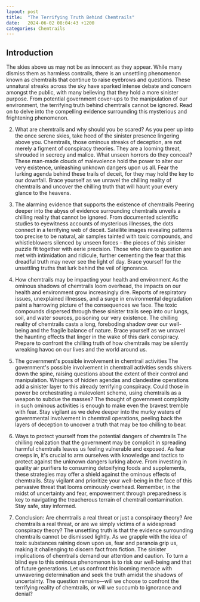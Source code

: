 ```yaml
---
layout: post
title:  "The Terrifying Truth Behind Chemtrails"
date:   2024-06-02 08:04:43 +1200
categories: Chemtrails
---
```


## Introduction
The skies above us may not be as innocent as they appear. While many dismiss them as harmless contrails, there is an unsettling phenomenon known as chemtrails that continue to raise eyebrows and questions. These unnatural streaks across the sky have sparked intense debate and concern amongst the public, with many believing that they hold a more sinister purpose. From potential government cover-ups to the manipulation of our environment, the terrifying truth behind chemtrails cannot be ignored. Read on to delve into the compelling evidence surrounding this mysterious and frightening phenomenon.



2. What are chemtrails and why should you be scared?
As you peer up into the once serene skies, take heed of the sinister presence lingering above you. Chemtrails, those ominous streaks of deception, are not merely a figment of conspiracy theories. They are a looming threat, shrouded in secrecy and malice. What unseen horrors do they conceal? These man-made clouds of malevolence hold the power to alter our very existence, unleashing unknown dangers upon us all. Fear the lurking agenda behind these trails of deceit, for they may hold the key to our downfall. Brace yourself as we unravel the chilling reality of chemtrails and uncover the chilling truth that will haunt your every glance to the heavens.



3. The alarming evidence that supports the existence of chemtrails
Peering deeper into the abyss of evidence surrounding chemtrails unveils a chilling reality that cannot be ignored. From documented scientific studies to eyewitness accounts of mysterious illnesses, the dots connect in a terrifying web of deceit. Satellite images revealing patterns too precise to be natural, air samples tainted with toxic compounds, and whistleblowers silenced by unseen forces - the pieces of this sinister puzzle fit together with eerie precision. Those who dare to question are met with intimidation and ridicule, further cementing the fear that this dreadful truth may never see the light of day. Brace yourself for the unsettling truths that lurk behind the veil of ignorance.



4. How chemtrails may be impacting your health and environment
As the ominous shadows of chemtrails loom overhead, the impacts on our health and environment grow increasingly dire. Reports of respiratory issues, unexplained illnesses, and a surge in environmental degradation paint a harrowing picture of the consequences we face. The toxic compounds dispersed through these sinister trails seep into our lungs, soil, and water sources, poisoning our very existence. The chilling reality of chemtrails casts a long, foreboding shadow over our well-being and the fragile balance of nature. Brace yourself as we unravel the haunting effects that linger in the wake of this dark conspiracy. Prepare to confront the chilling truth of how chemtrails may be silently wreaking havoc on our lives and the world around us.



5. The government's possible involvement in chemtrail activities
The government's possible involvement in chemtrail activities sends shivers down the spine, raising questions about the extent of their control and manipulation. Whispers of hidden agendas and clandestine operations add a sinister layer to this already terrifying conspiracy. Could those in power be orchestrating a malevolent scheme, using chemtrails as a weapon to subdue the masses? The thought of government complicity in such ominous activities is enough to make even the bravest tremble with fear. Stay vigilant as we delve deeper into the murky waters of governmental involvement in chemtrail operations, peeling back the layers of deception to uncover a truth that may be too chilling to bear.



6. Ways to protect yourself from the potential dangers of chemtrails
The chilling realization that the government may be complicit in spreading harmful chemtrails leaves us feeling vulnerable and exposed. As fear creeps in, it's crucial to arm ourselves with knowledge and tactics to protect against the unknown dangers lurking above. From investing in quality air purifiers to consuming detoxifying foods and supplements, these strategies may offer a shield against the ominous effects of chemtrails. Stay vigilant and prioritize your well-being in the face of this pervasive threat that looms ominously overhead. Remember, in the midst of uncertainty and fear, empowerment through preparedness is key to navigating the treacherous terrain of chemtrail contamination. Stay safe, stay informed.



7. Conclusion: Are chemtrails a real threat or just a conspiracy theory?
Are chemtrails a real threat, or are we simply victims of a widespread conspiracy theory? The unsettling truth is that the evidence surrounding chemtrails cannot be dismissed lightly. As we grapple with the idea of toxic substances raining down upon us, fear and paranoia grip us, making it challenging to discern fact from fiction. The sinister implications of chemtrails demand our attention and caution. To turn a blind eye to this ominous phenomenon is to risk our well-being and that of future generations. Let us confront this looming menace with unwavering determination and seek the truth amidst the shadows of uncertainty. The question remains—will we choose to confront the terrifying reality of chemtrails, or will we succumb to ignorance and denial?

